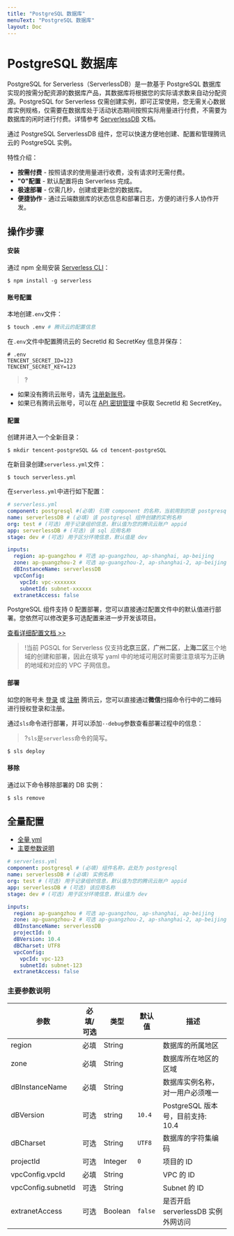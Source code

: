 ```yaml
---
title: "PostgreSQL 数据库"
menuText: "PostgreSQL 数据库"
layout: Doc
---
```


# PostgreSQL 数据库

PostgreSQL for Serverless（ServerlessDB）是一款基于 PostgreSQL 数据库实现的按需分配资源的数据库产品，其数据库将根据您的实际请求数来自动分配资源。PostgreSQL for Serverless 仅需创建实例，即可正常使用，您无需关心数据库实例规格，仅需要在数据库处于活动状态期间按照实际用量进行付费，不需要为数据库的闲时进行付费。详情参考 [ServerlessDB](https://cloud.tencent.com/document/product/409/42844) 文档。

通过 PostgreSQL ServerlessDB 组件，您可以快速方便地创建、配置和管理腾讯云的 PostgreSQL 实例。

特性介绍：

- **按需付费** - 按照请求的使用量进行收费，没有请求时无需付费。
- **"0"配置** - 默认配置将由 Serverless 完成。
- **极速部署** - 仅需几秒，创建或更新您的数据库。
- **便捷协作** - 通过云端数据库的状态信息和部署日志，方便的进行多人协作开发。

## 操作步骤

#### 安装

通过 npm 全局安装 [Serverless CLI](https://github.com/serverless/serverless)：

```shell
$ npm install -g serverless
```

#### 账号配置

本地创建`.env`文件：

```bash
$ touch .env # 腾讯云的配置信息
```

在`.env`文件中配置腾讯云的 SecretId 和 SecretKey 信息并保存：

```text
# .env
TENCENT_SECRET_ID=123
TENCENT_SECRET_KEY=123
```

> ?

- 如果没有腾讯云账号，请先 [注册新账号](https://cloud.tencent.com/register)。
- 如果已有腾讯云账号，可以在 [API 密钥管理](https://console.cloud.tencent.com/cam/capi) 中获取 SecretId 和 SecretKey。

#### 配置

创建并进入一个全新目录：

```
$ mkdir tencent-postgreSQL && cd tencent-postgreSQL
```

在新目录创建`serverless.yml`文件：

```shell
$ touch serverless.yml
```

在`serverless.yml`中进行如下配置：

```yml
# serverless.yml
component: postgresql #(必填) 引用 component 的名称，当前用到的是 postgresql 组件
name: serverlessDB # (必填) 该 postgresql 组件创建的实例名称
org: test # (可选) 用于记录组织信息，默认值为您的腾讯云账户 appid
app: serverlessDB # (可选) 该 sql 应用名称
stage: dev # (可选) 用于区分环境信息，默认值是 dev

inputs:
  region: ap-guangzhou # 可选 ap-guangzhou, ap-shanghai, ap-beijing
  zone: ap-guangzhou-2 # 可选 ap-guangzhou-2, ap-shanghai-2, ap-beijing-3
  dBInstanceName: serverlessDB
  vpcConfig:
    vpcId: vpc-xxxxxxx
    subnetId: subnet-xxxxxx
  extranetAccess: false
```

PostgreSQL 组件支持 0 配置部署，您可以直接通过配置文件中的默认值进行部署。您依然可以修改更多可选配置来进一步开发该项目。

[查看详细配置文档 >>](#1)

> !当前 PGSQL for Serverless 仅支持**北京三区**，**广州二区**，**上海二区**三个地域的创建和部署，因此在填写 yaml 中的地域可用区时需要注意填写为正确的地域和对应的 VPC 子网信息。

#### 部署

如您的账号未 [登录](https://cloud.tencent.com/login) 或 [注册](https://cloud.tencent.com/register) 腾讯云，您可以直接通过**微信**扫描命令行中的二维码进行授权登录和注册。

通过`sls`命令进行部署，并可以添加`--debug`参数查看部署过程中的信息：

> ?`sls`是`serverless`命令的简写。

```bash
$ sls deploy
```

#### 移除

通过以下命令移除部署的 DB 实例：

```bash
$ sls remove
```

<span id="1"></span>
##  全量配置
- [全量 yml](#1-1)
- [主要参数说明](#1-2)

<span id="1-1"></span>
```yml
# serverless.yml
component: postgresql # (必填) 组件名称，此处为 postgresql
name: serverlessDB # (必填) 实例名称
org: test # (可选) 用于记录组织信息，默认值为您的腾讯云账户 appid
app: serverlessDB # (可选) 该应用名称
stage: dev # (可选) 用于区分环境信息，默认值为 dev

inputs:
  region: ap-guangzhou # 可选 ap-guangzhou, ap-shanghai, ap-beijing
  zone: ap-guangzhou-2 # 可选 ap-guangzhou-2, ap-shanghai-2, ap-beijing-3
  dBInstanceName: serverlessDB
  projectId: 0
  dBVersion: 10.4
  dBCharset: UTF8
  vpcConfig:
    vpcId: vpc-123
    subnetId: subnet-123
  extranetAccess: false
```
<span id="1-1"></span>
### 主要参数说明

| 参数               | 必填/可选 | 类型    | 默认值  | 描述                               |
| ------------------ | --------- | ------- | ------- | ---------------------------------- |
| region             | 必填      | String  |         | 数据库的所属地区                   |
| zone               | 必填      | String  |         | 数据库所在地区的区域               |
| dBInstanceName     | 必填      | String  |         | 数据库实例名称，对一用户必须唯一   |
| dBVersion          | 可选      | string  | `10.4`  | PostgreSQL 版本号，目前支持: 10.4  |
| dBCharset          | 可选      | String  | `UTF8`  | 数据库的字符集编码                 |
| projectId          | 可选      | Integer | `0`     | 项目的 ID                          |
| vpcConfig.vpcId    | 必填      | String  |         | VPC 的 ID                          |
| vpcConfig.subnetId | 可选      | String  |         | Subnet 的 ID                       |
| extranetAccess     | 可选      | Boolean | `false` | 是否开启 serverlessDB 实例外网访问 |
